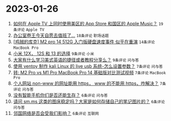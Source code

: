 # 2023-01-26

1. [如何在 Apple TV 上同时使用美区的 App Store 和国区的 Apple Music？](https://www.v2ex.com/t/910667) `19条评论` `Apple TV`
1. [办公室卷王今天自愿去值班了…](https://www.v2ex.com/t/910675) `18条评论` `职场话题`
1. [[鸡贼的库克] M2 pro 14 512G 入门版硬盘速度事件 似乎在重演](https://www.v2ex.com/t/910672) `14条评论` `MacBook Pro`
1. [小米 12X， 12S 和 13 的选择](https://www.v2ex.com/t/910685) `9条评论` `小米`
1. [大家有什么学习美式英语的捷径或者教程分享么？](https://www.v2ex.com/t/910665) `9条评论` `问与答`
1. [使用 ventoy 制作 kali Linux 的 live usb 系统-怎么设置参数？](https://www.v2ex.com/t/910676) `7条评论` `问与答`
1. [转: M2 Pro vs M1 Pro MacBook Pro 14 基础版对比测试视频](https://www.v2ex.com/t/910668) `7条评论` `MacBook Pro`
1. [个人网站 non-www 的网址能用 https， www 的不能用 https，咋解决？](https://www.v2ex.com/t/910664) `7条评论` `问与答`
1. [没有智能手机你们是否还能生存？](https://www.v2ex.com/t/910690) `6条评论` `问与答`
1. [请问 sm.ms 这类的图床稳定吗？大家是如何存储自己的笔记图片的？](https://www.v2ex.com/t/910689) `6条评论` `问与答`
1. [邻国网络是否会受我们影响？](https://www.v2ex.com/t/910677) `6条评论` `互联网`
